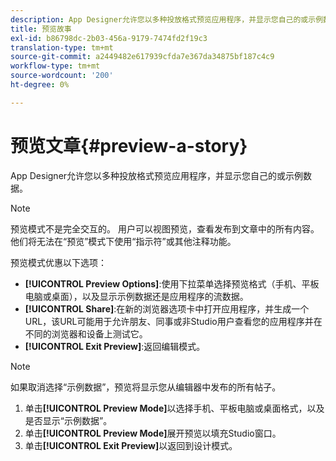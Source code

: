 ```yaml
---
description: App Designer允许您以多种投放格式预览应用程序，并显示您自己的或示例数据。
title: 预览故事
exl-id: b86798dc-2b03-456a-9179-7474fd2f19c3
translation-type: tm+mt
source-git-commit: a2449482e617939cfda7e367da34875bf187c4c9
workflow-type: tm+mt
source-wordcount: '200'
ht-degree: 0%

---
```


# 预览文章{#preview-a-story}

App Designer允许您以多种投放格式预览应用程序，并显示您自己的或示例数据。

>[!NOTE]
>
>预览模式不是完全交互的。 用户可以视图预览，查看发布到文章中的所有内容。 他们将无法在“预览”模式下使用“指示符”或其他注释功能。

预览模式优惠以下选项：

* **[!UICONTROL Preview Options]**:使用下拉菜单选择预览格式（手机、平板电脑或桌面），以及显示示例数据还是应用程序的流数据。
* **[!UICONTROL Share]**:在新的浏览器选项卡中打开应用程序，并生成一个URL，该URL可能用于允许朋友、同事或非Studio用户查看您的应用程序并在不同的浏览器和设备上测试它。
* **[!UICONTROL Exit Preview]**:返回编辑模式。

>[!NOTE]
>
>如果取消选择“示例数据”，预览将显示您从编辑器中发布的所有帖子。

1. 单击&#x200B;**[!UICONTROL Preview Mode]**&#x200B;以选择手机、平板电脑或桌面格式，以及是否显示“示例数据”。
1. 单击&#x200B;**[!UICONTROL Preview Mode]**&#x200B;展开预览以填充Studio窗口。
1. 单击&#x200B;**[!UICONTROL Exit Preview]**&#x200B;以返回到设计模式。
